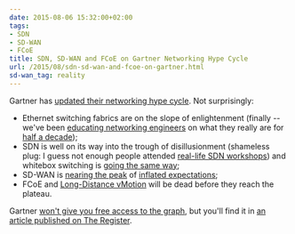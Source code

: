 ```yaml
---
date: 2015-08-06 15:32:00+02:00
tags:
- SDN
- SD-WAN
- FCoE
title: SDN, SD-WAN and FCoE on Gartner Networking Hype Cycle
url: /2015/08/sdn-sd-wan-and-fcoe-on-gartner.html
sd-wan_tag: reality
---
```

Gartner has [updated their networking hype cycle](http://www.theregister.co.uk/2015/07/29/sdn_enthusiasm_dives_says_gartner/). Not surprisingly:

-   Ethernet switching fabrics are on the slope of enlightenment (finally -- we've been [educating networking engineers](http://www.ipspace.net/Data_Center_Fabrics) on what they really are for [half a decade](/2010/07/why-is-trill-not-routing-at-layer-2.html));
-   SDN is well on its way into the trough of disillusionment (shameless plug: I guess not enough people attended [real-life SDN workshops](http://ipspace.net/SDNWS)) and whitebox switching is [going the same way](http://kontrolissues.net/2015/03/27/sometimes-size-matters-im-sorry-but-youre-just-not-big-enough/);
-   SD-WAN is [nearing the peak](/2015/06/software-defined-wanwell-orchestrated.html) of [inflated expectations](/2015/07/some-ridiculous-sd-wan-claims.html);
-   FCoE and [Long-Distance vMotion](/2015/02/before-talking-about-vmotion-across.html) will be dead before they reach the plateau.

Gartner [won't give you free access to the graph](http://blogs.gartner.com/andrew-lerner/2015/07/28/believesomeofthehype/), but you'll find it in [an article published on The Register](http://www.theregister.co.uk/2015/07/29/sdn_enthusiasm_dives_says_gartner/).
